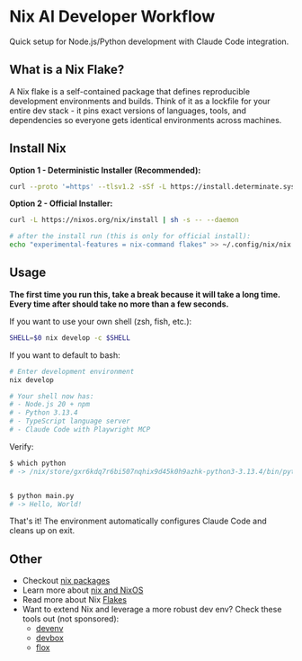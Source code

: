 # Nix AI Developer Workflow

Quick setup for Node.js/Python development with Claude Code integration.

## What is a Nix Flake?

A Nix flake is a self-contained package that defines reproducible development environments and builds. Think of it as a lockfile for your entire dev stack - it pins exact versions of languages, tools, and dependencies so everyone gets identical environments across machines.

## Install Nix

**Option 1 - Deterministic Installer (Recommended):**

```bash
curl --proto '=https' --tlsv1.2 -sSf -L https://install.determinate.systems/nix | sh -s -- install
```

**Option 2 - Official Installer:**

```bash
curl -L https://nixos.org/nix/install | sh -s -- --daemon

# after the install run (this is only for official install):
echo "experimental-features = nix-command flakes" >> ~/.config/nix/nix.conf

```

## Usage

**The first time you run this, take a break because it will take a long time. Every time after should take no more than a few seconds.**

If you want to use your own shell (zsh, fish, etc.):

```bash
SHELL=$0 nix develop -c $SHELL
```

If you want to default to bash:

```bash
# Enter development environment
nix develop

# Your shell now has:
# - Node.js 20 + npm
# - Python 3.13.4
# - TypeScript language server
# - Claude Code with Playwright MCP
```

Verify:

```bash
$ which python
# -> /nix/store/gxr6kdq7r6bi507nqhix9d45k0h9azhk-python3-3.13.4/bin/python 


$ python main.py
# -> Hello, World!

```

That's it! The environment automatically configures Claude Code and cleans up on exit.

## Other

* Checkout [nix packages](https://search.nixos.org/packages)
* Learn more about [nix and NixOS](https://nixos.org/)
* Read more about Nix [Flakes](https://nix.dev/concepts/flakes.html)
* Want to extend Nix and leverage a more robust dev env? Check these tools out (not sponsored):
  * [devenv](https://devenv.sh/)
  * [devbox](https://www.jetify.com/devbox)
  * [flox](https://flox.dev/)
